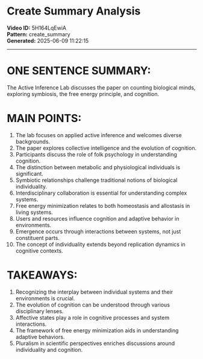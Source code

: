 # Create Summary Analysis

**Video ID:** 5H164LqEwiA  
**Pattern:** create_summary  
**Generated:** 2025-06-09 11:22:15  

---

# ONE SENTENCE SUMMARY:
The Active Inference Lab discusses the paper on counting biological minds, exploring symbiosis, the free energy principle, and cognition.

# MAIN POINTS:
1. The lab focuses on applied active inference and welcomes diverse backgrounds.
2. The paper explores collective intelligence and the evolution of cognition.
3. Participants discuss the role of folk psychology in understanding cognition.
4. The distinction between metabolic and physiological individuals is significant.
5. Symbiotic relationships challenge traditional notions of biological individuality.
6. Interdisciplinary collaboration is essential for understanding complex systems.
7. Free energy minimization relates to both homeostasis and allostasis in living systems.
8. Users and resources influence cognition and adaptive behavior in environments.
9. Emergence occurs through interactions between systems, not just constituent parts.
10. The concept of individuality extends beyond replication dynamics in cognitive contexts.

# TAKEAWAYS:
1. Recognizing the interplay between individual systems and their environments is crucial.
2. The evolution of cognition can be understood through various disciplinary lenses.
3. Affective states play a role in cognitive processes and system interactions.
4. The framework of free energy minimization aids in understanding adaptive behaviors.
5. Pluralism in scientific perspectives enriches discussions around individuality and cognition.